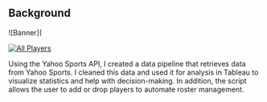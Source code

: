 ## Background

![Banner](<div class='tableauPlaceholder' id='viz1732737335762' style='position: relative'><noscript><a href='#'><img alt='All Players ' src='https:&#47;&#47;public.tableau.com&#47;static&#47;images&#47;VH&#47;VHP2425&#47;AllPlayers&#47;1_rss.png' style='border: none' /></a></noscript><object class='tableauViz'  style='display:none;'><param name='host_url' value='https%3A%2F%2Fpublic.tableau.com%2F' /> <param name='embed_code_version' value='3' /> <param name='site_root' value='' /><param name='name' value='VHP2425&#47;AllPlayers' /><param name='tabs' value='no' /><param name='toolbar' value='yes' /><param name='static_image' value='https:&#47;&#47;public.tableau.com&#47;static&#47;images&#47;VH&#47;VHP2425&#47;AllPlayers&#47;1.png' /> <param name='animate_transition' value='yes' /><param name='display_static_image' value='yes' /><param name='display_spinner' value='yes' /><param name='display_overlay' value='yes' /><param name='display_count' value='yes' /><param name='language' value='en-US' /></object></div>                <script type='text/javascript'>                    var divElement = document.getElementById('viz1732737335762');                    var vizElement = divElement.getElementsByTagName('object')[0];                    vizElement.style.width='100%';vizElement.style.height=(divElement.offsetWidth*0.75)+'px';                    var scriptElement = document.createElement('script');                    scriptElement.src = 'https://public.tableau.com/javascripts/api/viz_v1.js';                    vizElement.parentNode.insertBefore(scriptElement, vizElement);                </script>

Using the Yahoo Sports API, I created a data pipeline that retrieves data from Yahoo Sports. I cleaned this data and used it for analysis in Tableau to visualize statistics and help with decision-making. In addition, the script allows the user to add or drop players to automate roster management.
